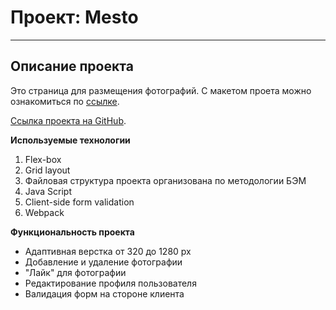 # Проект: Mesto
------
## Описание проекта

Это страница для размещения фотографий. С макетом проета можно ознакомиться по [ссылке](https://www.figma.com/file/2cn9N9jSkmxD84oJik7xL7/JavaScript.-Sprint-4?node-id=0%3A1).

[Ссылка проекта на GitHub](https://ev-kos.github.io/mesto-project/).

**Используемые технологии**

1. Flex-box
2. Grid layout
3. Файловая структура проекта организована по методологии БЭМ
4. Java Script
5. Client-side form validation
6. Webpack

**Функциональность проекта**

* Адаптивная верстка от 320 до 1280 px
* Добавление и удаление фотографии
* "Лайк" для фотографии
* Редактирование профиля пользователя
* Валидация форм на стороне клиента

